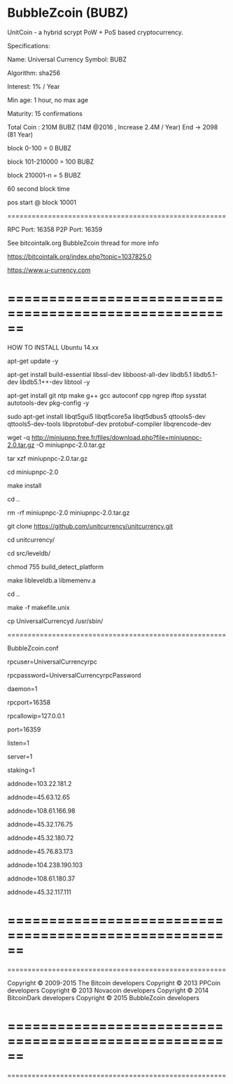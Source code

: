 BubbleZcoin (BUBZ)
===================
UnitCoin - a hybrid scrypt PoW + PoS based cryptocurrency.



Specifications:


Name: Universal Currency
Symbol: BUBZ

Algorithm: sha256

Interest: 1% / Year

Min age: 1 hour, no max age

Maturity: 15 confirmations

Total Coin  : 210M  BUBZ (14M @2016 , Increase 2.4M / Year) End -> 2098 (81 Year)

block 0-100 = 0 BUBZ

block 101-210000 = 100 BUBZ

block 210001-n =  5 BUBZ

60 second block time 

pos start @ block 10001

======================================================

RPC Port: 16358
P2P Port: 16359

See bitcointalk.org BubbleZcoin thread for more info

https://bitcointalk.org/index.php?topic=1037825.0

https://www.u-currency.com

======================================================
======================================================

HOW TO INSTALL Ubuntu 14.xx

apt-get update -y

apt-get install build-essential libssl-dev libboost-all-dev libdb5.1 libdb5.1-dev libdb5.1++-dev libtool -y

apt-get install git ntp make g++ gcc autoconf cpp ngrep iftop sysstat autotools-dev pkg-config -y

sudo apt-get install libqt5gui5 libqt5core5a libqt5dbus5 qttools5-dev qttools5-dev-tools libprotobuf-dev protobuf-compiler libqrencode-dev


wget -q http://miniupnp.free.fr/files/download.php?file=miniupnpc-2.0.tar.gz -O miniupnpc-2.0.tar.gz

tar xzf miniupnpc-2.0.tar.gz

cd miniupnpc-2.0

make install

cd ..

rm -rf miniupnpc-2.0 miniupnpc-2.0.tar.gz



git clone https://github.com/unitcurrency/unitcurrency.git

cd unitcurrency/

cd src/leveldb/

chmod 755 build_detect_platform

make libleveldb.a libmemenv.a

cd ..

make -f makefile.unix

cp UniversalCurrencyd /usr/sbin/


======================================================

BubbleZcoin.conf

rpcuser=UniversalCurrencyrpc

rpcpassword=UniversalCurrencyrpcPassword

daemon=1

rpcport=16358

rpcallowip=127.0.0.1

port=16359

listen=1

server=1

staking=1

addnode=103.22.181.2

addnode=45.63.12.65

addnode=108.61.166.98

addnode=45.32.176.75

addnode=45.32.180.72

addnode=45.76.83.173

addnode=104.238.190.103

addnode=108.61.180.37

addnode=45.32.117.111


======================================================
======================================================
======================================================

Copyright © 2009-2015 The Bitcoin developers
Copyright © 2013 PPCoin developers
Copyright © 2013 Novacoin developers
Copyright © 2014 BitcoinDark developers
Copyright © 2015 BubbleZcoin developers

======================================================
======================================================
======================================================




